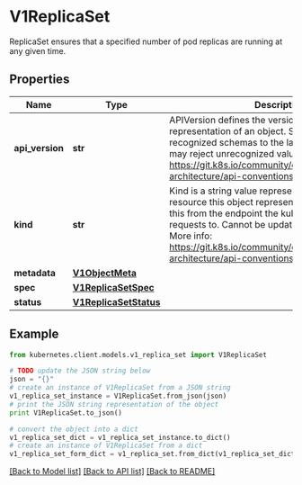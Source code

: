 # V1ReplicaSet

ReplicaSet ensures that a specified number of pod replicas are running at any given time.

## Properties
Name | Type | Description | Notes
------------ | ------------- | ------------- | -------------
**api_version** | **str** | APIVersion defines the versioned schema of this representation of an object. Servers should convert recognized schemas to the latest internal value, and may reject unrecognized values. More info: https://git.k8s.io/community/contributors/devel/sig-architecture/api-conventions.md#resources | [optional] 
**kind** | **str** | Kind is a string value representing the REST resource this object represents. Servers may infer this from the endpoint the kubernetes.client submits requests to. Cannot be updated. In CamelCase. More info: https://git.k8s.io/community/contributors/devel/sig-architecture/api-conventions.md#types-kinds | [optional] 
**metadata** | [**V1ObjectMeta**](V1ObjectMeta.md) |  | [optional] 
**spec** | [**V1ReplicaSetSpec**](V1ReplicaSetSpec.md) |  | [optional] 
**status** | [**V1ReplicaSetStatus**](V1ReplicaSetStatus.md) |  | [optional] 

## Example

```python
from kubernetes.client.models.v1_replica_set import V1ReplicaSet

# TODO update the JSON string below
json = "{}"
# create an instance of V1ReplicaSet from a JSON string
v1_replica_set_instance = V1ReplicaSet.from_json(json)
# print the JSON string representation of the object
print V1ReplicaSet.to_json()

# convert the object into a dict
v1_replica_set_dict = v1_replica_set_instance.to_dict()
# create an instance of V1ReplicaSet from a dict
v1_replica_set_form_dict = v1_replica_set.from_dict(v1_replica_set_dict)
```
[[Back to Model list]](../README.md#documentation-for-models) [[Back to API list]](../README.md#documentation-for-api-endpoints) [[Back to README]](../README.md)


